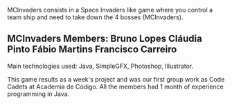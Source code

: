 MCInvaders consists in a Space Invaders like game where you control a team ship and need to take down the 4 bosses (MCInvaders).

MCInvaders Members:
Bruno Lopes <Crack an reassemble sir_>
Cláudia Pinto <Miss organize it all_>
Fábio Martins <The mechanics boy_>
Francisco Carreiro <Front-end god_>
---------------------------------------------------------------------
Main technologies used: Java, SimpleGFX, Photoshop, Illustrator.

This game results as a week's project and was our first group work as Code Cadets at Academia de Código.
All the members had 1 month of experience programming in Java.
